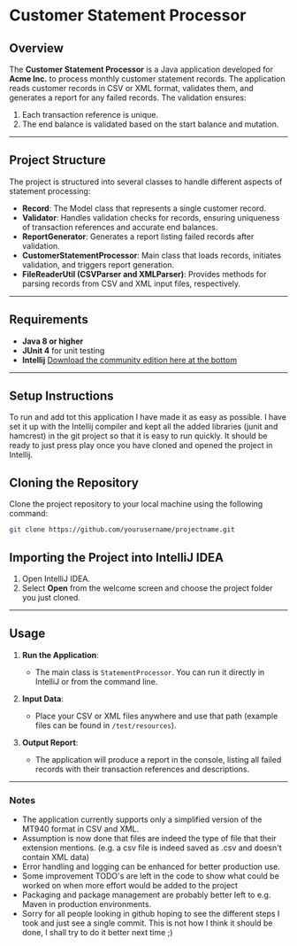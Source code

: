 # Customer Statement Processor

## Overview

The **Customer Statement Processor** is a Java application developed for **Acme Inc.** to process monthly customer statement records. 
The application reads customer records in CSV or XML format, validates them, and generates a report for any failed records. 
The validation ensures:
1. Each transaction reference is unique.
2. The end balance is validated based on the start balance and mutation.

---

## Project Structure

The project is structured into several classes to handle different aspects of statement processing:

- **Record**: The Model class that represents a single customer record.
- **Validator**: Handles validation checks for records, ensuring uniqueness of transaction references and accurate end balances.
- **ReportGenerator**: Generates a report listing failed records after validation.
- **CustomerStatementProcessor**: Main class that loads records, initiates validation, and triggers report generation.
- **FileReaderUtil (CSVParser and XMLParser)**: Provides methods for parsing records from CSV and XML input files, respectively.

---

## Requirements

- **Java 8 or higher**
- **JUnit 4** for unit testing
- **Intellij** [Download the community edition here at the bottom](https://www.jetbrains.com/idea/download/?section=mac)

---

## Setup Instructions

To run and add tot this application I have made it as easy as possible. I have set it up with the Intellij compiler and
kept all the added libraries (junit and hamcrest) in the git project so that it is easy to run quickly.
It should be ready to just press play once you have cloned and opened the project in Intellij.

## Cloning the Repository

Clone the project repository to your local machine using the following command:

```bash
git clone https://github.com/yourusername/projectname.git
```

## Importing the Project into IntelliJ IDEA

1. Open IntelliJ IDEA.
2. Select **Open** from the welcome screen and choose the project folder you just cloned.

---

## Usage

1. **Run the Application**:
   - The main class is `StatementProcessor`. You can run it directly in IntelliJ or from the command line.

2. **Input Data**:
   - Place your CSV or XML files anywhere and use that path (example files can be found in `/test/resources`).

3. **Output Report**:
   - The application will produce a report in the console, listing all failed records with their transaction references and descriptions.

---

### Notes

- The application currently supports only a simplified version of the MT940 format in CSV and XML.
- Assumption is now done that files are indeed the type of file that their extension mentions. (e.g. a csv file is indeed saved as .csv and doesn't contain XML data)
- Error handling and logging can be enhanced for better production use.
- Some improvement TODO's are left in the code to show what could be worked on when more effort would be added to the project
- Packaging and package management are probably better left to e.g. Maven in production environments.
- Sorry for all people looking in github hoping to see the different steps I took and just see a single commit. 
  This is not how I think it should be done, I shall try to do it better next time ;)
